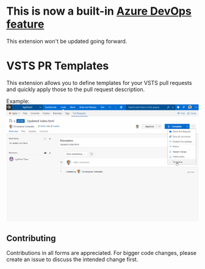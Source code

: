 # This is now a built-in [Azure DevOps feature](https://docs.microsoft.com/en-us/azure/devops/repos/git/pull-request-templates?view=vsts)

This extension won't be updated going forward.

# VSTS PR Templates #

This extension allows you to define templates for your VSTS pull requests and quickly apply those to the pull request description.

Example:
![Apply template](marketplace/pr-templates1.gif?raw=true)

## Contributing

Contributions in all forms are appreciated. For bigger code changes, please create an issue to discuss the intended change first.
